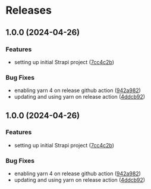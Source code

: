 # Releases

## 1.0.0 (2024-04-26)


### Features

* setting up initial Strapi project ([7cc4c2b](https://github.com/SalahAdDin/strapi-template/commit/7cc4c2b6407c9b13ba41562481392e048093949f))


### Bug Fixes

* enabling yarn 4 on release github action ([942a982](https://github.com/SalahAdDin/strapi-template/commit/942a98212e59215a07a48357ad6d32203a2cc79a))
* updating and using yarn on release action ([4ddcb92](https://github.com/SalahAdDin/strapi-template/commit/4ddcb92a6edc4067645364402e5b22ef5192cc4e))

## 1.0.0 (2024-04-26)


### Features

* setting up initial Strapi project ([7cc4c2b](https://github.com/SalahAdDin/strapi-template/commit/7cc4c2b6407c9b13ba41562481392e048093949f))


### Bug Fixes

* enabling yarn 4 on release github action ([942a982](https://github.com/SalahAdDin/strapi-template/commit/942a98212e59215a07a48357ad6d32203a2cc79a))
* updating and using yarn on release action ([4ddcb92](https://github.com/SalahAdDin/strapi-template/commit/4ddcb92a6edc4067645364402e5b22ef5192cc4e))
